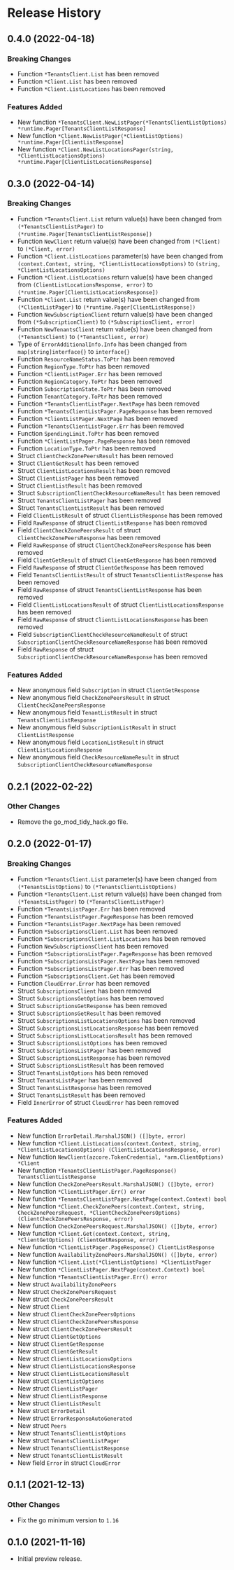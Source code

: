 # Release History

## 0.4.0 (2022-04-18)
### Breaking Changes

- Function `*TenantsClient.List` has been removed
- Function `*Client.List` has been removed
- Function `*Client.ListLocations` has been removed

### Features Added

- New function `*TenantsClient.NewListPager(*TenantsClientListOptions) *runtime.Pager[TenantsClientListResponse]`
- New function `*Client.NewListPager(*ClientListOptions) *runtime.Pager[ClientListResponse]`
- New function `*Client.NewListLocationsPager(string, *ClientListLocationsOptions) *runtime.Pager[ClientListLocationsResponse]`


## 0.3.0 (2022-04-14)
### Breaking Changes

- Function `*TenantsClient.List` return value(s) have been changed from `(*TenantsClientListPager)` to `(*runtime.Pager[TenantsClientListResponse])`
- Function `NewClient` return value(s) have been changed from `(*Client)` to `(*Client, error)`
- Function `*Client.ListLocations` parameter(s) have been changed from `(context.Context, string, *ClientListLocationsOptions)` to `(string, *ClientListLocationsOptions)`
- Function `*Client.ListLocations` return value(s) have been changed from `(ClientListLocationsResponse, error)` to `(*runtime.Pager[ClientListLocationsResponse])`
- Function `*Client.List` return value(s) have been changed from `(*ClientListPager)` to `(*runtime.Pager[ClientListResponse])`
- Function `NewSubscriptionClient` return value(s) have been changed from `(*SubscriptionClient)` to `(*SubscriptionClient, error)`
- Function `NewTenantsClient` return value(s) have been changed from `(*TenantsClient)` to `(*TenantsClient, error)`
- Type of `ErrorAdditionalInfo.Info` has been changed from `map[string]interface{}` to `interface{}`
- Function `ResourceNameStatus.ToPtr` has been removed
- Function `RegionType.ToPtr` has been removed
- Function `*ClientListPager.Err` has been removed
- Function `RegionCategory.ToPtr` has been removed
- Function `SubscriptionState.ToPtr` has been removed
- Function `TenantCategory.ToPtr` has been removed
- Function `*TenantsClientListPager.NextPage` has been removed
- Function `*TenantsClientListPager.PageResponse` has been removed
- Function `*ClientListPager.NextPage` has been removed
- Function `*TenantsClientListPager.Err` has been removed
- Function `SpendingLimit.ToPtr` has been removed
- Function `*ClientListPager.PageResponse` has been removed
- Function `LocationType.ToPtr` has been removed
- Struct `ClientCheckZonePeersResult` has been removed
- Struct `ClientGetResult` has been removed
- Struct `ClientListLocationsResult` has been removed
- Struct `ClientListPager` has been removed
- Struct `ClientListResult` has been removed
- Struct `SubscriptionClientCheckResourceNameResult` has been removed
- Struct `TenantsClientListPager` has been removed
- Struct `TenantsClientListResult` has been removed
- Field `ClientListResult` of struct `ClientListResponse` has been removed
- Field `RawResponse` of struct `ClientListResponse` has been removed
- Field `ClientCheckZonePeersResult` of struct `ClientCheckZonePeersResponse` has been removed
- Field `RawResponse` of struct `ClientCheckZonePeersResponse` has been removed
- Field `ClientGetResult` of struct `ClientGetResponse` has been removed
- Field `RawResponse` of struct `ClientGetResponse` has been removed
- Field `TenantsClientListResult` of struct `TenantsClientListResponse` has been removed
- Field `RawResponse` of struct `TenantsClientListResponse` has been removed
- Field `ClientListLocationsResult` of struct `ClientListLocationsResponse` has been removed
- Field `RawResponse` of struct `ClientListLocationsResponse` has been removed
- Field `SubscriptionClientCheckResourceNameResult` of struct `SubscriptionClientCheckResourceNameResponse` has been removed
- Field `RawResponse` of struct `SubscriptionClientCheckResourceNameResponse` has been removed

### Features Added

- New anonymous field `Subscription` in struct `ClientGetResponse`
- New anonymous field `CheckZonePeersResult` in struct `ClientCheckZonePeersResponse`
- New anonymous field `TenantListResult` in struct `TenantsClientListResponse`
- New anonymous field `SubscriptionListResult` in struct `ClientListResponse`
- New anonymous field `LocationListResult` in struct `ClientListLocationsResponse`
- New anonymous field `CheckResourceNameResult` in struct `SubscriptionClientCheckResourceNameResponse`


## 0.2.1 (2022-02-22)

### Other Changes

- Remove the go_mod_tidy_hack.go file.

## 0.2.0 (2022-01-17)
### Breaking Changes

- Function `*TenantsClient.List` parameter(s) have been changed from `(*TenantsListOptions)` to `(*TenantsClientListOptions)`
- Function `*TenantsClient.List` return value(s) have been changed from `(*TenantsListPager)` to `(*TenantsClientListPager)`
- Function `*TenantsListPager.Err` has been removed
- Function `*TenantsListPager.PageResponse` has been removed
- Function `*TenantsListPager.NextPage` has been removed
- Function `*SubscriptionsClient.List` has been removed
- Function `*SubscriptionsClient.ListLocations` has been removed
- Function `NewSubscriptionsClient` has been removed
- Function `*SubscriptionsListPager.PageResponse` has been removed
- Function `*SubscriptionsListPager.NextPage` has been removed
- Function `*SubscriptionsListPager.Err` has been removed
- Function `*SubscriptionsClient.Get` has been removed
- Function `CloudError.Error` has been removed
- Struct `SubscriptionsClient` has been removed
- Struct `SubscriptionsGetOptions` has been removed
- Struct `SubscriptionsGetResponse` has been removed
- Struct `SubscriptionsGetResult` has been removed
- Struct `SubscriptionsListLocationsOptions` has been removed
- Struct `SubscriptionsListLocationsResponse` has been removed
- Struct `SubscriptionsListLocationsResult` has been removed
- Struct `SubscriptionsListOptions` has been removed
- Struct `SubscriptionsListPager` has been removed
- Struct `SubscriptionsListResponse` has been removed
- Struct `SubscriptionsListResult` has been removed
- Struct `TenantsListOptions` has been removed
- Struct `TenantsListPager` has been removed
- Struct `TenantsListResponse` has been removed
- Struct `TenantsListResult` has been removed
- Field `InnerError` of struct `CloudError` has been removed

### Features Added

- New function `ErrorDetail.MarshalJSON() ([]byte, error)`
- New function `*Client.ListLocations(context.Context, string, *ClientListLocationsOptions) (ClientListLocationsResponse, error)`
- New function `NewClient(azcore.TokenCredential, *arm.ClientOptions) *Client`
- New function `*TenantsClientListPager.PageResponse() TenantsClientListResponse`
- New function `CheckZonePeersResult.MarshalJSON() ([]byte, error)`
- New function `*ClientListPager.Err() error`
- New function `*TenantsClientListPager.NextPage(context.Context) bool`
- New function `*Client.CheckZonePeers(context.Context, string, CheckZonePeersRequest, *ClientCheckZonePeersOptions) (ClientCheckZonePeersResponse, error)`
- New function `CheckZonePeersRequest.MarshalJSON() ([]byte, error)`
- New function `*Client.Get(context.Context, string, *ClientGetOptions) (ClientGetResponse, error)`
- New function `*ClientListPager.PageResponse() ClientListResponse`
- New function `AvailabilityZonePeers.MarshalJSON() ([]byte, error)`
- New function `*Client.List(*ClientListOptions) *ClientListPager`
- New function `*ClientListPager.NextPage(context.Context) bool`
- New function `*TenantsClientListPager.Err() error`
- New struct `AvailabilityZonePeers`
- New struct `CheckZonePeersRequest`
- New struct `CheckZonePeersResult`
- New struct `Client`
- New struct `ClientCheckZonePeersOptions`
- New struct `ClientCheckZonePeersResponse`
- New struct `ClientCheckZonePeersResult`
- New struct `ClientGetOptions`
- New struct `ClientGetResponse`
- New struct `ClientGetResult`
- New struct `ClientListLocationsOptions`
- New struct `ClientListLocationsResponse`
- New struct `ClientListLocationsResult`
- New struct `ClientListOptions`
- New struct `ClientListPager`
- New struct `ClientListResponse`
- New struct `ClientListResult`
- New struct `ErrorDetail`
- New struct `ErrorResponseAutoGenerated`
- New struct `Peers`
- New struct `TenantsClientListOptions`
- New struct `TenantsClientListPager`
- New struct `TenantsClientListResponse`
- New struct `TenantsClientListResult`
- New field `Error` in struct `CloudError`


## 0.1.1 (2021-12-13)

### Other Changes

- Fix the go minimum version to `1.16`

## 0.1.0 (2021-11-16)

- Initial preview release.
